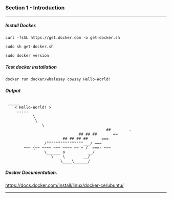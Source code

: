 ### Section 1 - Introduction

---

##### Install Docker.

```shell
curl -fsSL https://get.docker.com -o get-docker.sh

sudo sh get-docker.sh

sudo docker version
```

##### Test docker installation

```shell
docker run docker/whalesay cowsay Hello-World!
```

##### Output

```
 _____ 
    < Hello-World! >
     ----- 
            \
             \
                \     
                                            ##        .            
                                ## ## ##       ==            
                         ## ## ## ##      ===            
                 /""""""""""""""""___/ ===        
        ~~~ {~~ ~~~~ ~~~ ~~~~ ~~ ~ /  ===- ~~~   
                 \______ o          __/            
                    \    \        __/             
                        \____\______/   
```

##### Docker Documentation.

https://docs.docker.com/install/linux/docker-ce/ubuntu/

----

